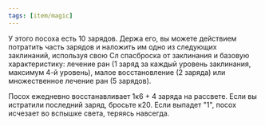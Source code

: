 ```yaml
---
tags: [item/magic]
---
```


У этого посоха есть 10 зарядов. Держа его, вы можете действием потратить часть зарядов и наложить им одно из следующих заклинаний, используя свою Сл спасброска от заклинания и базовую характеристику: лечение ран (1 заряд за каждый уровень заклинания, максимум 4-й уровень), малое восстановление (2 заряда) или множественное лечение ран (5 зарядов).

Посох ежедневно восстанавливает 1к6 + 4 заряда на рассвете. Если вы истратили последний заряд, бросьте к20. Если выпадет "1", посох исчезает во вспышке света, теряясь навсегда.
